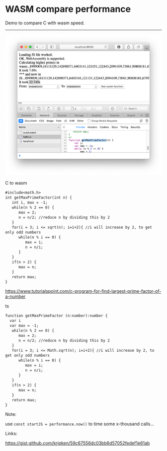 # WASM compare performance

Demo to compare C with wasm speed.

---

![](screenshots/compare-js-to-wasm.png)

C to wasm 

```
#include<math.h>
int getMaxPrimeFactor(int n) {
   int i, max = -1;
   while(n % 2 == 0) {
      max = 2;
      n = n/2; //reduce n by dividing this by 2
   }
   for(i = 3; i <= sqrt(n); i=i+2){ //i will increase by 2, to get only odd numbers
      while(n % i == 0) {
         max = i;
         n = n/i;
      }
   }
   if(n > 2) {
      max = n;
   }
   return max;
}
```

<https://www.tutorialspoint.com/c-program-for-find-largest-prime-factor-of-a-number>


ts

```
function getMaxPrimeFactor (n:number):number {
  var i
  var max = -1;
   while(n % 2 == 0) {
      max = 2;
      n = n/2; //reduce n by dividing this by 2
   }
   for(i = 3; i <= Math.sqrt(n); i=i+2){ //i will increase by 2, to get only odd numbers
      while(n % i == 0) {
         max = i;
         n = n/i;
      }
   }
   if(n > 2) {
      max = n;
   }
   return max;
}

```

Note:

use ```const startJS = performance.now()``` to time some x-thousand calls...


Links:

<https://gist.github.com/kripken/59c67556dc03bb6d57052fedef1e61ab>